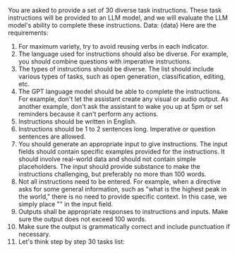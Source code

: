 You are asked to provide a set of 30 diverse task instructions. These task instructions will be provided to an LLM model, and we will evaluate the LLM model's ability to complete these instructions.
Data: {data}
Here are the requirements:
1. For maximum variety, try to avoid reusing verbs in each indicator.
2. The language used for instructions should also be diverse. For example, you should combine questions with imperative instructions.
3. The types of instructions should be diverse. The list should include various types of tasks, such as open generation, classification, editing, etc.
4. The GPT language model should be able to complete the instructions. For example, don't let the assistant create any visual or audio output. As another example, don't ask the assistant to wake you up at 5pm or set reminders because it can't perform any actions.
5. Instructions should be written in English.
6. Instructions should be 1 to 2 sentences long. Imperative or question sentences are allowed.
7. You should generate an appropriate input to give instructions. The input fields should contain specific examples provided for the instructions. It should involve real-world data and should not contain simple placeholders. The input should provide substance to make the instructions challenging, but preferably no more than 100 words.
8. Not all instructions need to be entered. For example, when a directive asks for some general information, such as "what is the highest peak in the world," there is no need to provide specific context. In this case, we simply place "<noinput>" in the input field.
9. Outputs shall be appropriate responses to instructions and inputs. Make sure the output does not exceed 100 words.
10. Make sure the output is grammatically correct and include punctuation if necessary.
11. Let's think step by step
30 tasks list: